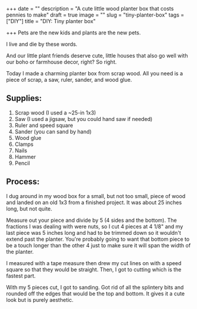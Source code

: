 +++
date = ""
description = "A cute little wood planter box that costs pennies to make"
draft = true
image = ""
slug = "tiny-planter-box"
tags = ["DIY"]
title = "DIY: Tiny planter box"

+++
Pets are the new kids and plants are the new pets.

I live and die by these words.

And our little plant friends deserve cute, little houses that also go well with our boho or farmhouse decor, right? So right.

Today I made a charming planter box from scrap wood. All you need is a piece of scrap, a saw, ruler, sander, and wood glue.

## Supplies:

1. Scrap wood (I used a \~25-in 1x3)
2. Saw (I used a jigsaw, but you could hand saw if needed)
3. Ruler and speed square
4. Sander (you can sand by hand)
5. Wood glue
6. Clamps
7. Nails
8. Hammer
9. Pencil

## Process:

I dug around in my wood box for a small, but not too small, piece of wood and landed on an old 1x3 from a finished project. It was about 25 inches long, but not quite.

Measure out your piece and divide by 5 (4 sides and the bottom). The fractions I was dealing with were nuts, so I cut 4 pieces at 4 1/8" and my last piece was 5 inches long and had to be trimmed down so it wouldn't extend past the planter. You're probably going to want that bottom piece to be a touch longer than the other 4 just to make sure it will span the width of the planter.

I measured with a tape measure then drew my cut lines on with a speed square so that they would be straight. Then, I got to cutting which is the fastest part.

With my 5 pieces cut, I got to sanding. Got rid of all the splintery bits and rounded off the edges that would be the top and bottom. It gives it a cute look but is purely aesthetic.
